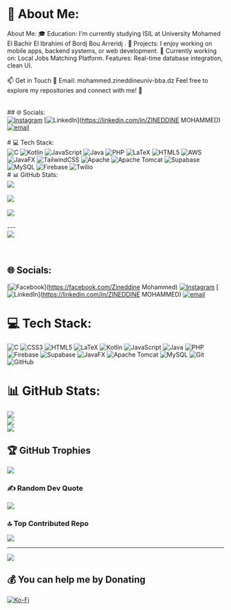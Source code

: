 # 💫 About Me:
 About Me: 🎓 Education: I'm currently studying ISIL at University Mohamed El Bachir El Ibrahimi of Bordj Bou Arreridj . 💼 Projects: I enjoy working on mobile apps, backend systems, or web development. 🔭 Currently working on: Local Jobs Matching Platform. Features: Real-time database integration, clean UI.<br><br>📫 Get in Touch 📧 Email: mohammed.zineddineuniv-bba.dz Feel free to explore my repositories and connect with me! 🚀<br><br><br>## 🌐 Socials:<br>[![Instagram](https://img.shields.io/badge/Instagram-%23E4405F.svg?logo=Instagram&logoColor=white)](https://instagram.com/thelifeof.moh) [![LinkedIn](https://img.shields.io/badge/LinkedIn-%230077B5.svg?logo=linkedin&logoColor=white)](https://linkedin.com/in/ZINEDDINE MOHAMMED) [![email](https://img.shields.io/badge/Email-D14836?logo=gmail&logoColor=white)](mailto:mohammed.zineddine@univ-bba.dz) <br><br># 💻 Tech Stack:<br>![C](https://img.shields.io/badge/c-%2300599C.svg?style=for-the-badge&logo=c&logoColor=white) ![Kotlin](https://img.shields.io/badge/kotlin-%237F52FF.svg?style=for-the-badge&logo=kotlin&logoColor=white) ![JavaScript](https://img.shields.io/badge/javascript-%23323330.svg?style=for-the-badge&logo=javascript&logoColor=%23F7DF1E) ![Java](https://img.shields.io/badge/java-%23ED8B00.svg?style=for-the-badge&logo=openjdk&logoColor=white) ![PHP](https://img.shields.io/badge/php-%23777BB4.svg?style=for-the-badge&logo=php&logoColor=white) ![LaTeX](https://img.shields.io/badge/latex-%23008080.svg?style=for-the-badge&logo=latex&logoColor=white) ![HTML5](https://img.shields.io/badge/html5-%23E34F26.svg?style=for-the-badge&logo=html5&logoColor=white) ![AWS](https://img.shields.io/badge/AWS-%23FF9900.svg?style=for-the-badge&logo=amazon-aws&logoColor=white) ![JavaFX](https://img.shields.io/badge/javafx-%23FF0000.svg?style=for-the-badge&logo=javafx&logoColor=white) ![TailwindCSS](https://img.shields.io/badge/tailwindcss-%2338B2AC.svg?style=for-the-badge&logo=tailwind-css&logoColor=white) ![Apache](https://img.shields.io/badge/apache-%23D42029.svg?style=for-the-badge&logo=apache&logoColor=white) ![Apache Tomcat](https://img.shields.io/badge/apache%20tomcat-%23F8DC75.svg?style=for-the-badge&logo=apache-tomcat&logoColor=black) ![Supabase](https://img.shields.io/badge/Supabase-3ECF8E?style=for-the-badge&logo=supabase&logoColor=white) ![MySQL](https://img.shields.io/badge/mysql-4479A1.svg?style=for-the-badge&logo=mysql&logoColor=white) ![Firebase](https://img.shields.io/badge/firebase-a08021?style=for-the-badge&logo=firebase&logoColor=ffcd34) ![Twilio](https://img.shields.io/badge/Twilio-F22F46?style=for-the-badge&logo=Twilio&logoColor=white)<br># 📊 GitHub Stats:<br>![](https://github-readme-stats.vercel.app/api?username=mohammedzineddine&theme=dark&hide_border=false&include_all_commits=true&count_private=true)<br/><br>![](https://nirzak-streak-stats.vercel.app/?user=mohammedzineddine&theme=dark&hide_border=false)<br/><br>![](https://github-readme-stats.vercel.app/api/top-langs/?username=mohammedzineddine&theme=dark&hide_border=false&include_all_commits=true&count_private=true&layout=compact)<br><br>---<br>[![](https://visitcount.itsvg.in/api?id=mohammedzineddine&icon=0&color=4)](https://visitcount.itsvg.in)<br><br><!-- Proudly created with GPRM ( https://gprm.itsvg.in ) --><br>


## 🌐 Socials:
[![Facebook](https://img.shields.io/badge/Facebook-%231877F2.svg?logo=Facebook&logoColor=white)](https://facebook.com/Zineddine Mohammed) [![Instagram](https://img.shields.io/badge/Instagram-%23E4405F.svg?logo=Instagram&logoColor=white)](https://instagram.com/thelifeof.moh) [![LinkedIn](https://img.shields.io/badge/LinkedIn-%230077B5.svg?logo=linkedin&logoColor=white)](https://linkedin.com/in/ZINEDDINE MOHAMMED) [![email](https://img.shields.io/badge/Email-D14836?logo=gmail&logoColor=white)](mailto:mohammed.zineddine@univ-bba.dz) 

# 💻 Tech Stack:
![C](https://img.shields.io/badge/c-%2300599C.svg?style=for-the-badge&logo=c&logoColor=white) ![CSS3](https://img.shields.io/badge/css3-%231572B6.svg?style=for-the-badge&logo=css3&logoColor=white) ![HTML5](https://img.shields.io/badge/html5-%23E34F26.svg?style=for-the-badge&logo=html5&logoColor=white) ![LaTeX](https://img.shields.io/badge/latex-%23008080.svg?style=for-the-badge&logo=latex&logoColor=white) ![Kotlin](https://img.shields.io/badge/kotlin-%237F52FF.svg?style=for-the-badge&logo=kotlin&logoColor=white) ![JavaScript](https://img.shields.io/badge/javascript-%23323330.svg?style=for-the-badge&logo=javascript&logoColor=%23F7DF1E) ![Java](https://img.shields.io/badge/java-%23ED8B00.svg?style=for-the-badge&logo=openjdk&logoColor=white) ![PHP](https://img.shields.io/badge/php-%23777BB4.svg?style=for-the-badge&logo=php&logoColor=white) ![Firebase](https://img.shields.io/badge/firebase-%23039BE5.svg?style=for-the-badge&logo=firebase) ![Supabase](https://img.shields.io/badge/Supabase-3ECF8E?style=for-the-badge&logo=supabase&logoColor=white) ![JavaFX](https://img.shields.io/badge/javafx-%23FF0000.svg?style=for-the-badge&logo=javafx&logoColor=white) ![Apache Tomcat](https://img.shields.io/badge/apache%20tomcat-%23F8DC75.svg?style=for-the-badge&logo=apache-tomcat&logoColor=black) ![MySQL](https://img.shields.io/badge/mysql-4479A1.svg?style=for-the-badge&logo=mysql&logoColor=white) ![Git](https://img.shields.io/badge/git-%23F05033.svg?style=for-the-badge&logo=git&logoColor=white) ![GitHub](https://img.shields.io/badge/github-%23121011.svg?style=for-the-badge&logo=github&logoColor=white)
# 📊 GitHub Stats:
![](https://github-readme-stats.vercel.app/api?username=mohammedzineddine&theme=dark&hide_border=false&include_all_commits=true&count_private=true)<br/>
![](https://nirzak-streak-stats.vercel.app/?user=mohammedzineddine&theme=dark&hide_border=false)<br/>
![](https://github-readme-stats.vercel.app/api/top-langs/?username=mohammedzineddine&theme=dark&hide_border=false&include_all_commits=true&count_private=true&layout=compact)

## 🏆 GitHub Trophies
![](https://github-profile-trophy.vercel.app/?username=mohammedzineddine&theme=radical&no-frame=false&no-bg=true&margin-w=4)

### ✍️ Random Dev Quote
![](https://quotes-github-readme.vercel.app/api?type=horizontal&theme=radical)

### 🔝 Top Contributed Repo
![](https://github-contributor-stats.vercel.app/api?username=mohammedzineddine&limit=5&theme=dark&combine_all_yearly_contributions=true)

---
[![](https://visitcount.itsvg.in/api?id=mohammedzineddine&icon=0&color=0)](https://visitcount.itsvg.in)

  ## 💰 You can help me by Donating
  [![Ko-Fi](https://img.shields.io/badge/Ko--fi-F16061?style=for-the-badge&logo=ko-fi&logoColor=white)](https://ko-fi.com/zineddinemohammed1) 

  
<!-- Proudly created with GPRM ( https://gprm.itsvg.in ) -->
